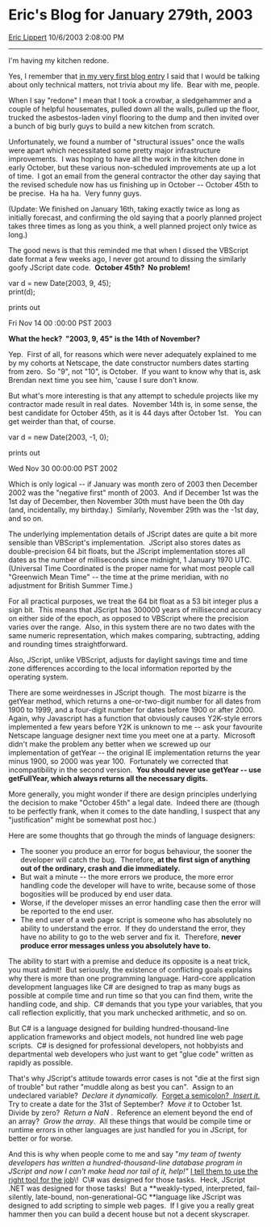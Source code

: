 <div id="page">

# Eric's Blog for January 279th, 2003

[Eric Lippert](https://social.msdn.microsoft.com/profile/Eric%20Lippert) 10/6/2003 2:08:00 PM

-----

<div id="content">

<span> </span>

<span>I'm having my kitchen redone.  </span>

<span></span>

<span>Yes, I remember that [in my very first blog entry](/ericlippert/archive/2003/09/12/52975.aspx "http://blogs.msdn.com/ericlippert/archive/2003/09/12/52975.aspx") I said that I would be talking about only technical matters, not trivia about my life.  Bear with me, people. </span>

<span></span>

<span>When I say "redone" I mean that I took a crowbar, a sledgehammer and a couple of helpful housemates, pulled down all the walls, pulled up the floor, trucked the asbestos-laden vinyl flooring to the dump and then invited over a bunch of big burly guys to build a new kitchen from scratch. </span>

<span></span>

<span>Unfortunately, we found a number of "structural issues" once the walls were apart which necessitated some pretty major infrastructure improvements.  I was hoping to have all the work in the kitchen done in early October, but these various non-scheduled improvements ate up a lot of time.  I got an email from the general contractor the other day saying that the revised schedule now has us finishing up in October -- October 45th to be precise.  Ha ha ha.  Very funny guys.  </span>

<span>(Update: We finished on January 16th, taking exactly twice as long as initially forecast, and confirming the old saying that a poorly planned project takes three times as long as you think, a well planned project only twice as long.) </span>

<span></span>

<span>The good news is that this reminded me that when I dissed the VBScript date format a few weeks ago, I never got around to dissing the similarly goofy JScript date code.  **<span>October 45th?  No problem\! </span>**</span>

**<span></span>**

<span>var d = new Date(2003, 9, 45);  
</span><span>print(d); </span>

<span></span>

<span>prints out </span>

<span></span>

<span>Fri Nov 14 00 :00:00 PST 2003 </span>

<span></span>

**<span>What the heck?  "2003, 9, 45" is the 14th of November?  </span>**

<span></span>

<span>Yep.  First of all, for reasons which were never adequately explained to me by my cohorts at Netscape, the date constructor numbers dates starting from zero.  So "9", not "10", is October.  If you want to know why that is, ask Brendan next time you see him, 'cause I sure don't know. </span>

<span></span>

<span>But what's more interesting is that any attempt to schedule projects like my contractor made result in real dates.  November 14th is, in some sense, the best candidate for October 45th, as it is 44 days after October 1st.   You can get weirder than that, of course.  </span>

<span></span>

<span>var d = new Date(2003, -1, 0); </span>

<span></span>

<span>prints out </span>

<span></span>

<span>Wed Nov 30 00:00:00 PST 2002 </span>

<span></span>

<span>Which is only logical -- if January was month zero of 2003 then December 2002 was the "negative first" month of 2003.  And if December 1st was the 1st day of December, then November 30th must have been the 0th day (and, incidentally, my birthday.)  Similarly, November 29th was the -1st day, and so on. </span>

<span></span>

<span>The underlying implementation details of JScript dates are quite a bit more sensible than VBScript's implementation.  JScript also stores dates as double-precision 64 bit floats, but the JScript implementation stores all dates as the number of milliseconds since midnight, 1 January 1970 UTC.  (Universal Time Coordinated is the proper name for what most people call "Greenwich Mean Time" -- the time at the prime meridian, with no adjustment for British Summer Time.) </span>

<span></span>

<span>For all practical purposes, we treat the 64 bit float as a 53 bit integer plus a sign bit.  This means that JScript has 300000 years of millisecond accuracy on either side of the epoch, as opposed to VBScript where the precision varies over the range.  Also, in this system there are no two dates with the same numeric representation, which makes comparing, subtracting, adding and rounding times straightforward.  </span>

<span></span>

<span>Also, JScript, unlike VBScript, adjusts for daylight savings time and time zone differences according to the local information reported by the operating system. </span>

<span></span>

<span>There are some weirdnesses in JScript though.  The most bizarre is the </span><span>getYear</span><span> method, which returns a one-or-two-digit number for all dates from 1900 to 1999, and a four-digit number for dates before 1900 or after 2000.  Again, why Javascript has a function that obviously causes Y2K-style errors implemented a few years before Y2K is unknown to me -- ask your favourite Netscape language designer next time you meet one at a party.  Microsoft didn't make the problem any better when we screwed up our implementation of </span><span>getYear</span><span> -- the original IE implementation returns the year minus 1900, so 2000 was year 100.  Fortunately we corrected that incompatibility in the second version.  **<span>You should never use </span>**</span>**<span>getYear</span><span> -- use </span><span>getFullYear</span><span>, which always returns all the necessary digits. </span>**

<span></span>

<span>More generally, you might wonder if there are design principles underlying the decision to make "October 45th" a legal date.  Indeed there are (though to be perfectly frank, when it comes to the date handling, I suspect that any "justification" might be somewhat post hoc.) </span>

<span></span>

<span>Here are some thoughts that go through the minds of language designers: </span>

<span></span>

  - <span>The sooner you produce an error for bogus behaviour, the sooner the developer will catch the bug.  Therefore, **<span>at the first sign of anything out of the ordinary, crash and die immediately. </span>**</span>
  - <span>But wait a minute -- the more errors we produce, the more error handling code the developer will have to write, because some of those bogosities will be produced by end user data. </span>
  - <span>Worse, if the developer misses an error handling case then the error will be reported to the end user. </span>
  - <span>The end user of a web page script is someone who has absolutely no ability to understand the error.  If they do understand the error, they have no ability to go to the web server and fix it.  Therefore, **<span>never produce error messages unless you absolutely have to.</span>** </span>

<span></span>

<span>The ability to start with a premise and deduce its opposite is a neat trick, you must admit\!  But seriously, the existence of conflicting goals explains why there is more than one programming language. Hard-core application development languages like C\# are designed to trap as many bugs as possible at compile time and run time so that you can find them, write the handling code, and ship.  C\# demands that you type your variables, that you call reflection explicitly, that you mark unchecked arithmetic, and so on.  </span>

<span></span>

<span>But C\# is a language designed for building hundred-thousand-line application frameworks and object models, not hundred line web page scripts.  C\# is designed for professional developers, not hobbyists and departmental web developers who just want to get "glue code" written as rapidly as possible. </span>

<span></span>

<span>That's why JScript's attitude towards error cases is not "die at the first sign of trouble" but rather "muddle along as best you can".  Assign to an undeclared variable?  *<span>Declare it dynamically.</span>*  [Forget a semicolon?  *<span title="http://blogs.msdn.com/ericlippert/archive/2004/02/02/66334.aspx">Insert it.</span>*](/ericlippert/archive/2004/02/02/66334.aspx "http://blogs.msdn.com/ericlippert/archive/2004/02/02/66334.aspx")  Try to create a date for the 31st of September?  *<span>Move it</span>* to October 1st.  Divide by zero?  *<span>Return a NaN </span>*.  Reference an element beyond the end of an array?  *<span>Grow the array</span>*.  All these things that would be compile time or runtime errors in other languages are just handled for you in JScript, for better or for worse. </span>

<span></span>

<span>And this is why when people come to me and say "*<span>my team of twenty developers has written a hundred-thousand-line database program in JScript and now I can't make head nor tail of it, help\!"</span>* [I tell them to use the right tool for the job](/ericlippert/archive/2003/11/18/53388.aspx "http://blogs.msdn.com/ericlippert/archive/2003/11/18/53388.aspx")\!  C\# was designed for those tasks.  Heck, JScript .NET was designed for those tasks\!  But a **<span>weakly-typed, interpreted, fail-silently, late-bound, non-generational-GC </span>**language like JScript was designed to add scripting to simple web pages.  If I give you a really great hammer then you can build a decent house but not a decent skyscraper. </span>

</div>

</div>

